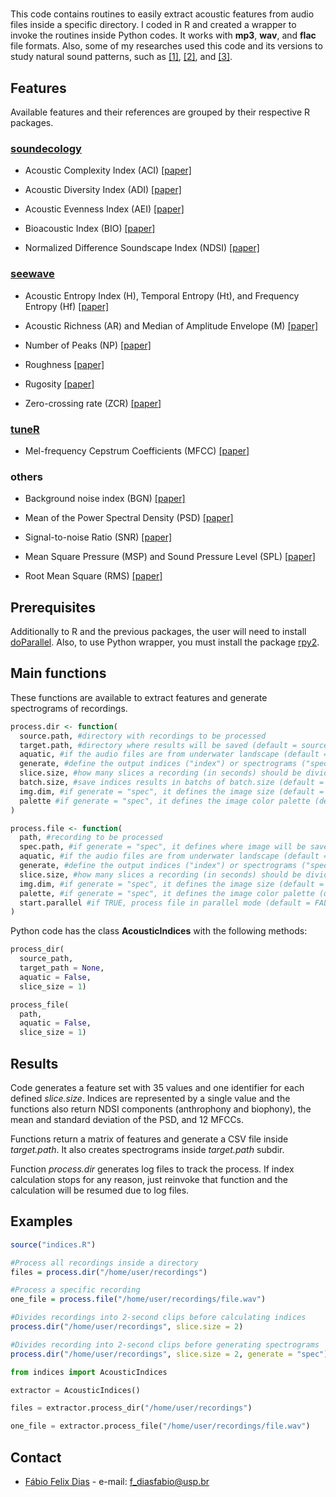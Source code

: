 #

This code contains routines to easily extract acoustic features from audio files inside a specific directory.
I coded in R and created a wrapper to invoke the routines inside Python codes.
It works with **mp3**, **wav**, and **flac** file formats.
Also, some of my researches used this code and its versions to study natural sound patterns, such as [[1]](https://doi.org/10.1016/j.ecoinf.2020.101184), [[2]](https://doi.org/10.1007/s00521-021-06501-w), and [[3]](https://repositorio.usp.br/item/002997058).

## Features

Available features and their references are grouped by their respective R packages.

### [soundecology](https://ljvillanueva.github.io/soundecology/)

* Acoustic Complexity Index (ACI) [[paper]](https://doi.org/10.1016/j.ecolind.2010.11.005)

* Acoustic Diversity Index (ADI) [[paper]](https://doi.org/10.1007/s10980-012-9806-4)

* Acoustic Evenness Index (AEI) [[paper]](https://doi.org/10.1007/s10980-011-9636-9)

* Bioacoustic Index (BIO) [[paper]]( https://doi.org/10.1890/07-0004.1)

* Normalized Difference Soundscape Index (NDSI) [[paper]](https://doi.org/10.1016/j.ecoinf.2012.08.001)

### [seewave](https://rug.mnhn.fr/seewave/)

* Acoustic Entropy Index (H), Temporal Entropy (Ht), and Frequency Entropy (Hf) [[paper]](https://doi.org/10.1371/journal.pone.0004065)

* Acoustic Richness (AR) and Median of Amplitude Envelope (M) [[paper]](https://doi.org/10.1016/j.ecolind.2011.05.006)

* Number of Peaks (NP) [[paper]](https://doi.org/10.1371/journal.pone.0065311)

* Roughness [[paper]](https://doi.org/10.1146/annurev-statistics-041715-033624)

* Rugosity [[paper]](https://doi.org/10.5424%2Fsjar%2F2009074-1109)

* Zero-crossing rate (ZCR) [[paper]](http://recherche.ircam.fr/anasyn/peeters/ARTICLES/Peeters_2003_cuidadoaudiofeatures.pdf)

### [tuneR](https://cran.r-project.org/web/packages/tuneR/index.html)

* Mel-frequency Cepstrum Coefficients (MFCC) [[paper]](http://citeseerx.ist.psu.edu/viewdoc/summary?doi=10.1.1.11.9216)

### others

* Background noise index (BGN) [[paper]](https://arxiv.org/abs/2201.02099)

* Mean of the Power Spectral Density (PSD) [[paper]]((https://doi.org/10.1109/TAU.1967.1161901))

* Signal-to-noise Ratio (SNR) [[paper]](https://doi.org/10.1016/j.ecolind.2016.12.018)

* Mean Square Pressure (MSP) and Sound Pressure Level (SPL) [[paper]](https://doi.org/10.1016/j.marpolbul.2016.02.055)

* Root Mean Square (RMS) [[paper]](https://doi.org/10.1016/j.dsr.2016.06.001)

## Prerequisites

Additionally to R and the previous packages, the user will need to install [doParallel](https://cran.r-project.org/web/packages/doParallel/index.html).
Also, to use Python wrapper, you must install the package [rpy2](https://pypi.org/project/rpy2/).

## Main functions

These functions are available to extract features and generate spectrograms of recordings.

```R
process.dir <- function(
  source.path, #directory with recordings to be processed
  target.path, #directory where results will be saved (default = source.path)
  aquatic, #if the audio files are from underwater landscape (default = FALSE). Depending on the landscape, some routines has different parameters.
  generate, #define the output indices ("index") or spectrograms ("spec") (default = "index")
  slice.size, #how many slices a recording (in seconds) should be divided (default = 1). A slice must not be greater than 90s.
  batch.size, #save indices results in batchs of batch.size (default = 100)
  img.dim, #if generate = "spec", it defines the image size (default = c(1366, 758))
  palette #if generate = "spec", it defines the image color palette (default = spectro.colors)
)  
```  

```R
process.file <- function(
  path, #recording to be processed
  spec.path, #if generate = "spec", it defines where image will be saved (default = NULL, inside path)
  aquatic, #if the audio files are from underwater landscape (default = FALSE). Depending on the landscape, some routines has different parameters.
  generate, #define the output indices ("index") or spectrograms ("spec") (default = "index")
  slice.size, #how many slices a recording (in seconds) should be divided (default = 1). A slice must not be greater than 90s.
  img.dim, #if generate = "spec", it defines the image size (default = c(1366, 758))
  palette, #if generate = "spec", it defines the image color palette (default = spectro.colors)
  start.parallel #if TRUE, process file in parallel mode (default = FALSE)
)
```

Python code has the class **AcousticIndices** with the following methods:

```Python
process_dir(
  source_path, 
  target_path = None, 
  aquatic = False, 
  slice_size = 1)
```

```Python
process_file(
  path, 
  aquatic = False, 
  slice_size = 1)
```

## Results

Code generates a feature set with 35 values and one identifier for each defined *slice.size*.
Indices are represented by a single value and the functions also return NDSI components (anthrophony and biophony), the mean and standard deviation of the PSD, and 12 MFCCs.

Functions return a matrix of features and generate a CSV file inside *target.path*.
It also creates spectrograms inside *target.path* subdir.

Function *process.dir* generates log files to track the process. If index calculation stops for any reason, just reinvoke that function and the calculation will be resumed due to log files.

## Examples

```R
source("indices.R")

#Process all recordings inside a directory
files = process.dir("/home/user/recordings")

#Process a specific recording
one_file = process.file("/home/user/recordings/file.wav")

#Divides recordings into 2-second clips before calculating indices 
process.dir("/home/user/recordings", slice.size = 2)

#Divides recording into 2-second clips before generating spectrograms
process.dir("/home/user/recordings", slice.size = 2, generate = "spec")
```  

```python
from indices import AcousticIndices

extractor = AcousticIndices()

files = extractor.process_dir("/home/user/recordings")

one_file = extractor.process_file("/home/user/recordings/file.wav")
```

## Contact

* [Fábio Felix Dias](https://scholar.google.com.br/citations?hl=pt-BR&user=uQ_qg2MAAAAJ) - e-mail: <f_diasfabio@usp.br>
